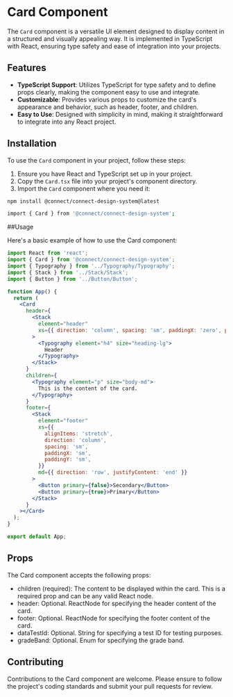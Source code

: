 # Card Component

The `Card` component is a versatile UI element designed to display content in a structured and visually appealing way. It is implemented in TypeScript with React, ensuring type safety and ease of integration into your projects.

## Features

- **TypeScript Support**: Utilizes TypeScript for type safety and to define props clearly, making the component easy to use and integrate.
- **Customizable**: Provides various props to customize the card's appearance and behavior, such as header, footer, and children.
- **Easy to Use**: Designed with simplicity in mind, making it straightforward to integrate into any React project.

## Installation

To use the `Card` component in your project, follow these steps:

1. Ensure you have React and TypeScript set up in your project.
2. Copy the `Card.tsx` file into your project's component directory.
3. Import the `Card` component where you need it:

```bash
npm install @connect/connect-design-system@latest

import { Card } from '@connect/connect-design-system';
```

##Usage

Here's a basic example of how to use the Card component:

```jsx
import React from 'react';
import { Card } from '@connect/connect-design-system';
import { Typography } from '../Typography/Typography';
import { Stack } from '../Stack/Stack';
import { Button } from '../Button/Button';

function App() {
  return (
    <Card
      header={
        <Stack
          element="header"
          xs={{ direction: 'column', spacing: 'sm', paddingX: 'zero', paddingY: 'zero' }}
        >
          <Typography element="h4" size="heading-lg">
            Header
          </Typography>
        </Stack>
      }
      children={
        <Typography element="p" size="body-md">
          This is the content of the card.
        </Typography>
      }
      footer={
        <Stack
          element="footer"
          xs={{
            alignItems: 'stretch',
            direction: 'column',
            spacing: 'sm',
            paddingX: 'sm',
            paddingY: 'sm',
          }}
          md={{ direction: 'row', justifyContent: 'end' }}
        >
          <Button primary={false}>Secondary</Button>
          <Button primary={true}>Primary</Button>
        </Stack>
      }
    ></Card>
  );
}

export default App;
```

## Props

The Card component accepts the following props:

- children (required): The content to be displayed within the card. This is a required prop and can be any valid React node.
- header: Optional. ReactNode for specifying the header content of the card.
- footer: Optional. ReactNode for specifying the footer content of the card.
- dataTestId: Optional. String for specifying a test ID for testing purposes.
- gradeBand: Optional. Enum for specifying the grade band.

## Contributing

Contributions to the Card component are welcome. Please ensure to follow the project's coding standards and submit your pull requests for review.
